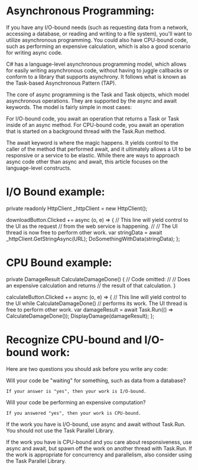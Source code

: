 ﻿Asynchronous Programming:
=========================
If you have any I/O-bound needs (such as requesting data from a network, accessing a database, or reading and writing to a file system),
you'll want to utilize asynchronous programming.
You could also have CPU-bound code, such as performing an expensive calculation, which is also a good scenario for writing async code.

C# has a language-level asynchronous programming model, which allows for easily writing asynchronous code,
without having to juggle callbacks or conform to a library that supports asynchrony.
It follows what is known as the Task-based Asynchronous Pattern (TAP).

The core of async programming is the Task and Task<T> objects, which model asynchronous operations.
They are supported by the async and await keywords. The model is fairly simple in most cases:

For I/O-bound code, you await an operation that returns a Task or Task<T> inside of an async method.
For CPU-bound code, you await an operation that is started on a background thread with the Task.Run method.

The await keyword is where the magic happens.
It yields control to the caller of the method that performed await,
and it ultimately allows a UI to be responsive or a service to be elastic.
While there are ways to approach async code other than async and await, this article focuses on the language-level constructs.

I/O Bound example:
=================
private readonly HttpClient _httpClient = new HttpClient();

downloadButton.Clicked += async (o, e) =>
{
    // This line will yield control to the UI as the request
    // from the web service is happening.
    //
    // The UI thread is now free to perform other work.
    var stringData = await _httpClient.GetStringAsync(URL);
    DoSomethingWithData(stringData);
};

CPU Bound example:
==================
private DamageResult CalculateDamageDone()
{
    // Code omitted:
    //
    // Does an expensive calculation and returns
    // the result of that calculation.
}

calculateButton.Clicked += async (o, e) =>
{
    // This line will yield control to the UI while CalculateDamageDone()
    // performs its work. The UI thread is free to perform other work.
    var damageResult = await Task.Run(() => CalculateDamageDone());
    DisplayDamage(damageResult);
};

Recognize CPU-bound and I/O-bound work:
=======================================

Here are two questions you should ask before you write any code:

Will your code be "waiting" for something, such as data from a database?

    If your answer is "yes", then your work is I/O-bound.

Will your code be performing an expensive computation?

    If you answered "yes", then your work is CPU-bound.

If the work you have is I/O-bound, use async and await without Task.Run. You should not use the Task Parallel Library.

If the work you have is CPU-bound and you care about responsiveness, use async and await, but spawn off the work on another thread with Task.Run.
If the work is appropriate for concurrency and parallelism, also consider using the Task Parallel Library.
